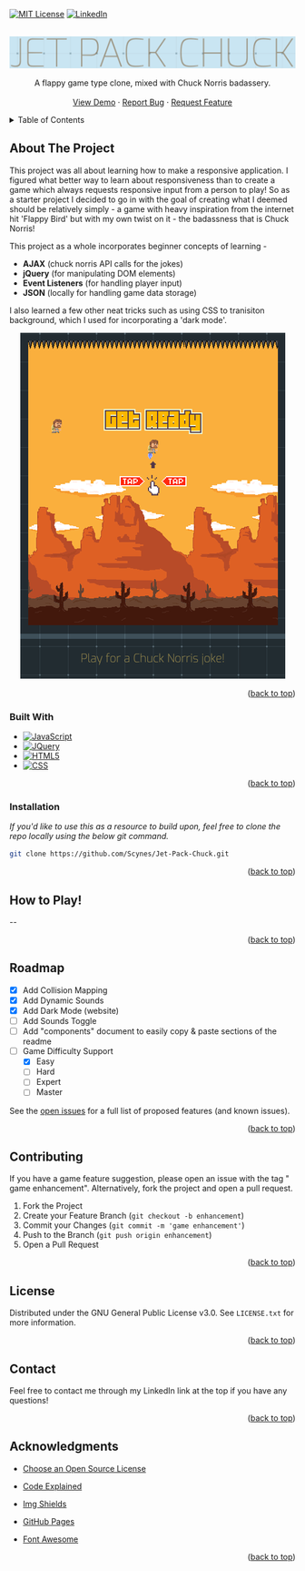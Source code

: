 
<a name="readme-top"></a>




[![MIT License][license-shield]][license-url]
[![LinkedIn][linkedin-shield]][linkedin-url]



<!-- PROJECT LOGO -->
<br />
<div align="center">
  <a href="https://github.com/Scynes/Jet-Pack-Chuck">
    <img src="images/logo.png" alt="Logo">
  </a>


  <p align="center">
    A flappy game type clone, mixed with Chuck Norris badassery.
    <br />
    <br />
    <a href="https://scynes.github.io/Jet-Pack-Chuck/">View Demo</a>
    ·
    <a href="https://github.com/Scynes/Jet-Pack-Chuck/issues">Report Bug</a>
    ·
    <a href="https://github.com/Scynes/Jet-Pack-Chuck/issues">Request Feature</a>
  </p>
</div>



<!-- TABLE OF CONTENTS -->
<details>
  <summary>Table of Contents</summary>
  <ol>
    <li>
      <a href="#about-the-project">About The Project</a>
      <ul>
        <li><a href="#built-with">Built With</a></li>
      </ul>
    </li>
    <li>
      <a href="#getting-started">Getting Started</a>
      <ul>
        <li><a href="#installation">Installation</a></li>
      </ul>
    </li>
    <li><a href="#roadmap">Roadmap</a></li>
    <li><a href="#contributing">Contributing</a></li>
    <li><a href="#license">License</a></li>
    <li><a href="#contact">Contact</a></li>
    <li><a href="#acknowledgments">Acknowledgments</a></li>
  </ol>
</details>



<!-- ABOUT THE PROJECT -->
## About The Project

This project was all about learning how to make a responsive application.  I figured what better way to learn about responsiveness than to create a game which always requests responsive input from a person to play! So as a starter project I decided to go in with the goal of creating what I deemed should be relatively simply - a game with heavy inspiration from the internet hit 'Flappy Bird' but with my own twist on it - the badassness that is Chuck Norris!

This project as a whole incorporates beginner concepts of learning -
* <b>AJAX</b> (chuck norris API calls for the jokes)
* <b>jQuery</b> (for manipulating DOM elements)
* <b>Event Listeners</b> (for handling player input)
* <b>JSON</b> (locally for handling game data storage)

I also learned a few other neat tricks such as using CSS to tranisiton background, which I used for incorporating a 'dark mode'.



<div align="center">
    <img src="images/preview.png" alt="Logo">
    </a>
</div>


<p align="right">(<a href="#readme-top">back to top</a>)</p>



### Built With



* [![JavaScript][JS]][JavaScript-url]
* [![JQuery][JQuery.com]][JQuery-url]
* [![HTML5][HTML5.com]][HTML5-url]
* [![CSS][CSS3]][CSS3-url]

<p align="right">(<a href="#readme-top">back to top</a>)</p>



### Installation

_If you'd like to use this as a resource to build upon, feel free to clone the repo locally using the below git command._


   ```sh
   git clone https://github.com/Scynes/Jet-Pack-Chuck.git
   ```


<p align="right">(<a href="#readme-top">back to top</a>)</p>



<!-- USAGE EXAMPLES -->
## How to Play!

--



<p align="right">(<a href="#readme-top">back to top</a>)</p>



## Roadmap

- [x] Add Collision Mapping
- [x] Add Dynamic Sounds
- [x] Add Dark Mode (website)
- [ ] Add Sounds Toggle
- [ ] Add "components" document to easily copy & paste sections of the readme
- [ ] Game Difficulty Support
    - [x] Easy
    - [ ] Hard
    - [ ] Expert
    - [ ] Master

See the [open issues](https://github.com/Scynes/Jet-Pack-Chuck/issues) for a full list of proposed features (and known issues).

<p align="right">(<a href="#readme-top">back to top</a>)</p>



## Contributing
If you have a game feature suggestion, please open an issue with the tag " game enhancement". Alternatively, fork the project and open a pull request.


1. Fork the Project
2. Create your Feature Branch (`git checkout -b enhancement`)
3. Commit your Changes (`git commit -m 'game enhancement'`)
4. Push to the Branch (`git push origin enhancement`)
5. Open a Pull Request

<p align="right">(<a href="#readme-top">back to top</a>)</p>



<!-- LICENSE -->
## License

Distributed under the GNU General Public License v3.0. See `LICENSE.txt` for more information.

<p align="right">(<a href="#readme-top">back to top</a>)</p>



<!-- CONTACT -->
## Contact

Feel free to contact me through my LinkedIn link at the top if you have any questions!

<p align="right">(<a href="#readme-top">back to top</a>)</p>



<!-- ACKNOWLEDGMENTS -->
## Acknowledgments


* [Choose an Open Source License](https://choosealicense.com)

* [Code Explained](https://www.codeexplained.dev)
* [Img Shields](https://shields.io)
* [GitHub Pages](https://pages.github.com)
* [Font Awesome](https://fontawesome.com)

<p align="right">(<a href="#readme-top">back to top</a>)</p>



[license-shield]: https://img.shields.io/github/license/othneildrew/Best-README-Template.svg?style=for-the-badge
[license-url]: https://github.com/Scynes/Jet-Pack-Chuck/blob/master/LICENSE.txt
[linkedin-shield]: https://img.shields.io/badge/-LinkedIn-black.svg?style=for-the-badge&logo=linkedin&colorB=555
[linkedin-url]: https://www.linkedin.com/in/dustin-greyfield-web-developer/

[JQuery.com]: https://img.shields.io/badge/jQuery-0769AD?style=for-the-badge&logo=JQuery&logoColor=white
[JQuery-url]: https://jquery.com 
[HTML5.com]: https://img.shields.io/badge/HTML5-E34F26?style=for-the-badge&logo=HTML5&logoColor=white
[HTML5-url]: https://www.w3.org
[JS]: https://img.shields.io/badge/-JavaScript-222?logo=javascript&logoColor=yellow&fontColor=yellow&style=for-the-badge
[JavaScript-url]: https://developer.mozilla.org/en-US/docs/Web/JavaScript
[CSS3]: https://img.shields.io/badge/CSS3-000?style=for-the-badge&logo=CSS3&logoColor=blue
[CSS3-url]: https://developer.mozilla.org/en-US/docs/Web/CSS
